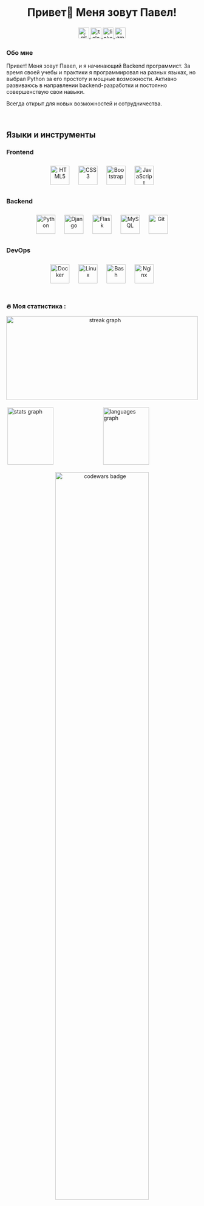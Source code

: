 ###

<h1 align="center">Привет👋 Меня зовут Павел!</h1>

###

<div align="center">
  <a href="https://github.com/AwakeGit" target="_blank">
    <img src="https://img.shields.io/badge/github-%2324292e.svg?&style=for-the-badge&logo=github&logoColor=white" alt="github" style="margin-bottom: 5px; height: 28px;" />
  </a>
  <a href="https://t.me/Awake111" target="_blank">
    <img src="https://img.shields.io/static/v1?message=Telegram&logo=telegram&label=&color=2CA5E0&logoColor=white&labelColor=&style=for-the-badge" alt="telegram logo" style="margin-bottom: 5px; height: 28px;" />
  </a>
  <a href="https://linkedin.com/in/Awake1123" target="_blank">
    <img src="https://img.shields.io/badge/linkedin-%231E77B5.svg?&style=for-the-badge&logo=linkedin&logoColor=white" alt="linkedin" style="margin-bottom: 5px; height: 28px;" />
  </a>
  <a href="mailto:pashaaaa86@gmail.com" target="_blank">
    <img src="https://img.shields.io/badge/Gmail-D14836?style=for-the-badge&logo=gmail&logoColor=white" alt="gmail" style="margin-bottom: 5px; height: 28px;" />
  </a>
</div>

###

### Обо мне

Привет! Меня зовут Павел, и я начинающий Backend программист. За время своей
учебы и практики я программировал на разных языках, но выбрал Python за его
простоту и мощные возможности. Активно развиваюсь в направлении
backend-разработки и постоянно совершенствую свои навыки.

Всегда открыт для новых возможностей и сотрудничества.
<br/>



<br/>  

## Языки и инструменты

### Frontend

<div align="center">  
<a href="https://en.wikipedia.org/wiki/HTML5" target="_blank"><img style="margin: 10px" src="https://profilinator.rishav.dev/skills-assets/html5-original-wordmark.svg" alt="HTML5" height="50" /></a>  
<a href="https://www.w3schools.com/css/" target="_blank"><img style="margin: 10px" src="https://profilinator.rishav.dev/skills-assets/css3-original-wordmark.svg" alt="CSS3" height="50" /></a>  
<a href="https://getbootstrap.com/docs/3.4/javascript/" target="_blank"><img style="margin: 10px" src="https://profilinator.rishav.dev/skills-assets/bootstrap-plain.svg" alt="Bootstrap" height="50" /></a>  
<a href="https://www.javascript.com/" target="_blank"><img style="margin: 10px" src="https://profilinator.rishav.dev/skills-assets/javascript-original.svg" alt="JavaScript" height="50" /></a>  
</div>  

### Backend

<div align="center">  
<a href="https://www.python.org/" target="_blank"><img style="margin: 10px" src="https://profilinator.rishav.dev/skills-assets/python-original.svg" alt="Python" height="50" /></a>  
<a href="https://www.djangoproject.com/" target="_blank"><img style="margin: 10px" src="https://profilinator.rishav.dev/skills-assets/django-original.svg" alt="Django" height="50" /></a>  
<a href="https://flask.palletsprojects.com/" target="_blank"><img style="margin: 10px" src="https://profilinator.rishav.dev/skills-assets/flask.png" alt="Flask" height="50" /></a>  
<a href="https://www.mysql.com/" target="_blank"><img style="margin: 10px" src="https://profilinator.rishav.dev/skills-assets/mysql-original-wordmark.svg" alt="MySQL" height="50" /></a>  
<a href="https://github.com/" target="_blank"><img style="margin: 10px" src="https://profilinator.rishav.dev/skills-assets/git-scm-icon.svg" alt="Git" height="50" /></a>  
</div>  

### DevOps

<div align="center">  
<a href="https://www.docker.com/" target="_blank"><img style="margin: 10px" src="https://profilinator.rishav.dev/skills-assets/docker-original-wordmark.svg" alt="Docker" height="50" /></a>  
<a href="https://www.linux.org/" target="_blank"><img style="margin: 10px" src="https://profilinator.rishav.dev/skills-assets/linux-original.svg" alt="Linux" height="50" /></a>  
<a href="https://www.gnu.org/software/bash/" target="_blank"><img style="margin: 10px" src="https://profilinator.rishav.dev/skills-assets/gnu_bash-icon.svg" alt="Bash" height="50" /></a>  
<a href="https://www.nginx.com/" target="_blank"><img style="margin: 10px" src="https://profilinator.rishav.dev/skills-assets/nginx-original.svg" alt="Nginx" height="50" /></a>  
</div>  

<br/>  

<h3 align="left">🔥 Моя статистика :</h3>

<div style="text-align: center;">
    <img src="https://streak-stats.demolab.com?user=AwakeGit&locale=en&mode=daily&theme=synthwave&hide_border=false&border_radius=5&order=3" height="220" alt="streak graph" style="width: 100%;" />
</div>

<div style="display: flex; justify-content: space-around; align-items: center; margin-top: 20px;">
    <img src="https://github-readme-stats.vercel.app/api?username=AwakeGit&hide_title=false&hide_rank=false&show_icons=true&include_all_commits=true&count_private=true&disable_animations=false&theme=dracula&locale=en&hide_border=false&order=1" height="150" alt="stats graph" style="width: 49%;" />
    <img src="https://github-readme-stats.vercel.app/api/top-langs?username=AwakeGit&locale=en&hide_title=false&layout=compact&card_width=320&langs_count=5&theme=dracula&hide_border=false&order=2" height="150" alt="languages graph" style="width: 49%;" />
</div>

<div style="text-align: center; margin-top: 20px;">
    <img src="https://www.codewars.com/users/AwakeGit/badges/micro" alt="codewars badge" style="width: 70%;" />
</div>


